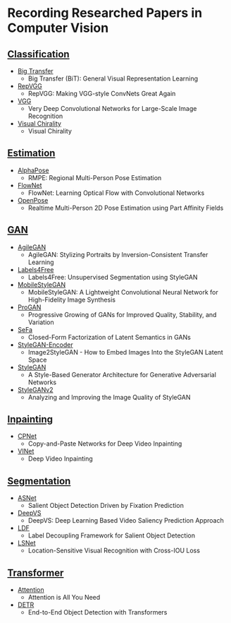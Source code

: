 # Recording Researched Papers in Computer Vision

## [Classification](https://github.com/HansJinJym/CV_paper/tree/master/Classification)
- [Big Transfer](https://github.com/HansJinJym/CV_paper/tree/master/Classification/Big%20Transfer)
	- Big Transfer (BiT): General Visual Representation Learning
- [RepVGG](https://github.com/HansJinJym/CV_paper/tree/master/Classification/RepVGG)
	- RepVGG: Making VGG-style ConvNets Great Again
- [VGG](https://github.com/HansJinJym/CV_paper/tree/master/Classification/VGG)
	- Very Deep Convolutional Networks for Large-Scale Image Recognition
- [Visual Chirality](https://github.com/HansJinJym/CV_paper/tree/master/Classification/Visual%20Chirality)
	- Visual Chirality

## [Estimation](https://github.com/HansJinJym/CV_paper/tree/master/Estimation)
- [AlphaPose](https://github.com/HansJinJym/CV_paper/tree/master/Estimation/AlphaPose)
	- RMPE: Regional Multi-Person Pose Estimation
- [FlowNet](https://github.com/HansJinJym/CV_paper/tree/master/Estimation/FlowNet)
	- FlowNet: Learning Optical Flow with Convolutional Networks
- [OpenPose](https://github.com/HansJinJym/CV_paper/tree/master/Estimation/OpenPose)
	- Realtime Multi-Person 2D Pose Estimation using Part Affinity Fields

## [GAN](https://github.com/HansJinJym/CV_paper/tree/master/Estimation/FlowNet)
- [AgileGAN](https://github.com/HansJinJym/CV_paper/tree/master/Generative%20Adversarial%20Networks%20(GAN)/AgileGAN)
	- AgileGAN: Stylizing Portraits by Inversion-Consistent Transfer Learning
- [Labels4Free](https://github.com/HansJinJym/CV_paper/tree/master/Generative%20Adversarial%20Networks%20(GAN)/Labels4Free)
	- Labels4Free: Unsupervised Segmentation using StyleGAN
- [MobileStyleGAN](https://github.com/HansJinJym/CV_paper/tree/master/Generative%20Adversarial%20Networks%20(GAN)/MobileStyleGAN)
	- MobileStyleGAN: A Lightweight Convolutional Neural Network for High-Fidelity Image Synthesis
- [ProGAN](https://github.com/HansJinJym/CV_paper/tree/master/Generative%20Adversarial%20Networks%20(GAN)/ProGAN)
	- Progressive Growing of GANs for Improved Quality, Stability, and Variation
- [SeFa](https://github.com/HansJinJym/CV_paper/tree/master/Generative%20Adversarial%20Networks%20(GAN)/SeFa)
	- Closed-Form Factorization of Latent Semantics in GANs
- [StyleGAN-Encoder](https://github.com/HansJinJym/CV_paper/tree/master/Generative%20Adversarial%20Networks%20(GAN)/StyleGAN-Encoder)
	- Image2StyleGAN - How to Embed Images Into the StyleGAN Latent Space
- [StyleGAN](https://github.com/HansJinJym/CV_paper/tree/master/Generative%20Adversarial%20Networks%20(GAN)/StyleGAN)
	- A Style-Based Generator Architecture for Generative Adversarial Networks
- [StyleGANv2](https://github.com/HansJinJym/CV_paper/tree/master/Generative%20Adversarial%20Networks%20(GAN)/StyleGANv2)
	- Analyzing and Improving the Image Quality of StyleGAN

## [Inpainting](https://github.com/HansJinJym/CV_paper/tree/master/Inpainting)
- [CPNet](https://github.com/HansJinJym/CV_paper/tree/master/Inpainting/CPNet)
	- Copy-and-Paste Networks for Deep Video Inpainting
- [VINet](https://github.com/HansJinJym/CV_paper/tree/master/Inpainting/VINet)
	- Deep Video Inpainting

## [Segmentation](https://github.com/HansJinJym/CV_paper/tree/master/Segmentation)
- [ASNet](https://github.com/HansJinJym/CV_paper/tree/master/Segmentation/ASNet)
	- Salient Object Detection Driven by Fixation Prediction
- [DeepVS](https://github.com/HansJinJym/CV_paper/tree/master/Segmentation/DeepVS)
	- DeepVS:  Deep Learning Based Video Saliency Prediction Approach
- [LDF](https://github.com/HansJinJym/CV_paper/tree/master/Segmentation/LDF)
	- Label Decoupling Framework for Salient Object Detection
- [LSNet](https://github.com/HansJinJym/CV_paper/tree/master/Segmentation/LSNet)
	- Location-Sensitive Visual Recognition with Cross-IOU Loss

## [Transformer](https://github.com/HansJinJym/CV_paper/tree/master/Transformer)
- [Attention](https://github.com/HansJinJym/CV_paper/tree/master/Transformer/Attention)
	- Attention is All You Need
- [DETR](https://github.com/HansJinJym/CV_paper/tree/master/Transformer/DETR)
	- End-to-End Object Detection with Transformers